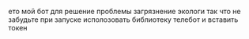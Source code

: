 ето мой бот для решение проблемы загрязнение экологи так что не забудьте при запуске исполозовать библиотеку телебот и вставить токен
